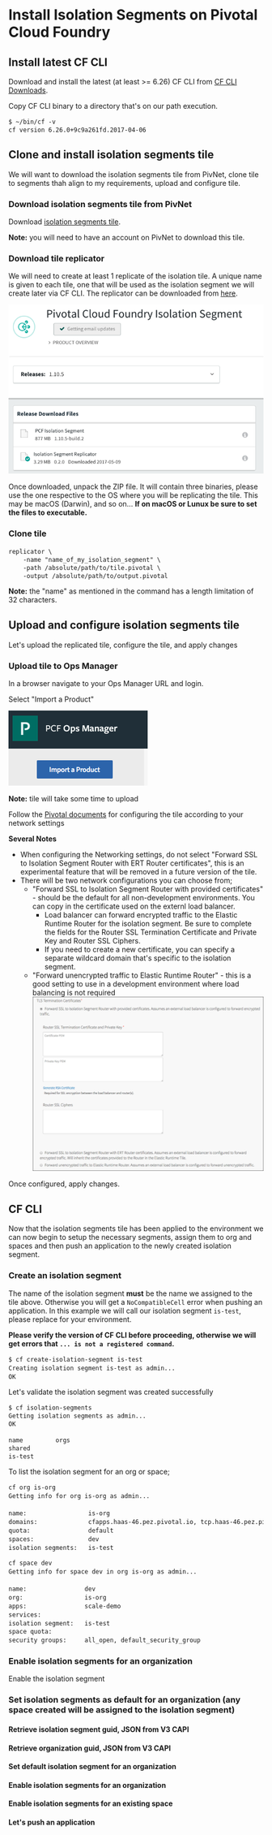 # Install Isolation Segments on Pivotal Cloud Foundry

## Install latest CF CLI

Download and install the latest (at least >= 6.26) CF CLI from [CF CLI Downloads](https://github.com/cloudfoundry/cli#downloads).

Copy CF CLI binary to a directory that's on our path execution.

```
$ ~/bin/cf -v
cf version 6.26.0+9c9a261fd.2017-04-06
```

## Clone and install isolation segments tile
We will want to download the isolation segments tile from PivNet, clone tile to segments thah align to my requirements, upload and configure tile.

### Download isolation segments tile from PivNet
Download [isolation segments tile](https://network.pivotal.io/products/isolation-segment).

**Note:** you will need to have an account on PivNet to download this tile.

### Download tile replicator
We will need to create at least 1 replicate of the isolation tile. A unique name is given to each tile, one that will be used as the isolation segment we will create later via CF CLI. The replicator can be downloaded from [here](https://network.pivotal.io/products/isolation-segment).

![Isolation Tile Downloads](./images/Isolation_Segment_Tile_Replicator_download_page.png)

Once downloaded, unpack the ZIP file. It will contain three binaries, please use the one respective to the OS where you will be replicating the tile. This may be macOS (Darwin), and so on... **If on macOS or Lunux be sure to set the files to executable.**

### Clone tile
```
replicator \
    -name "name_of_my_isolation_segment" \
    -path /absolute/path/to/tile.pivotal \
    -output /absolute/path/to/output.pivotal
```

**Note:** the "name" as mentioned in the command has a length limitation of 32 characters.

## Upload and configure isolation segments tile
Let's upload the replicated tile, configure the tile, and apply changes
### Upload tile to Ops Manager
In a browser navigate to your Ops Manager URL and login.

Select "Import a Product"

![Import a Product](./images/Import_a_Product.png)

**Note:** tile will take some time to upload

Follow the [Pivotal documents](http://docs.pivotal.io/pivotalcf/1-10/opsguide/installing-pcf-is.html#config) for configuring the tile according to your network settings

**Several Notes**
* When configuring the Networking settings, do not select "Forward SSL to Isolation Segment Router with ERT Router certificates", this is an experimental feature that will be removed in a future version of the tile.
* There will be two network configurations you can choose from;
   * "Forward SSL to Isolation Segment Router with provided certificates" - should be the default for all non-development environments. You can copy in the certificate used on the externl load balancer. 
     * Load balancer can forward encrypted traffic to the Elastic Runtime Router for the isolation segment. Be sure to complete the fields for the Router SSL Termination Certificate and Private Key and Router SSL Ciphers. 
     * If you need to create a new certificate, you can specify a separate wildcard domain that's specific to the isolation segment.
   * "Forward unencrypted traffic to Elastic Runtime Router" - this is a good setting to use in a development environment where load balancing is not required
![Configure Networking](./images/Isolation_Segments_configure_tile.png)

Once configured, apply changes.

## CF CLI
Now that the isolation segments tile has been applied to the environment we can now begin to setup the necessary segments, assign them to org and spaces and then push an application to the newly created isolation segment.

### Create an isolation segment
The name of the isolation segment **must** be the name we assigned to the tile above. Otherwise you will get a `NoCompatibleCell` error when pushing an application. In this example we will call our isolation segment `is-test`, please replace for your environment.

**Please verify the version of CF CLI before proceeding, otherwise we will get errors that `... is not a registered command`.**

```sh
$ cf create-isolation-segment is-test
Creating isolation segment is-test as admin...
OK
```

Let's validate the isolation segment was created successfully

```
$ cf isolation-segments
Getting isolation segments as admin...
OK

name         orgs
shared       
is-test  
```

To list the isolation segment for an org or space;

```sh
cf org is-org
Getting info for org is-org as admin...

name:                 is-org
domains:              cfapps.haas-46.pez.pivotal.io, tcp.haas-46.pez.pivotal.io
quota:                default
spaces:               dev
isolation segments:   is-test
```

```sh
cf space dev
Getting info for space dev in org is-org as admin...

name:                dev
org:                 is-org
apps:                scale-demo
services:            
isolation segment:   is-test
space quota:         
security groups:     all_open, default_security_group
```

### Enable isolation segments for an organization
Enable the isolation segment

### Set isolation segments as default for an organization (any space created will be assigned to the isolation segment)

#### Retrieve isolation segment guid, JSON from V3 CAPI

#### Retrieve organization guid, JSON from V3 CAPI

#### Set default isolation segment for an organization

#### Enable isolation segments for an organization

#### Enable isolation segments for an existing space

#### Let's push an application
